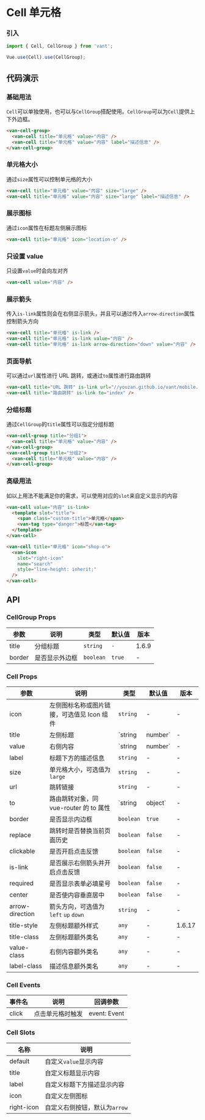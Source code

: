 # Cell 单元格

### 引入
``` javascript
import { Cell, CellGroup } from 'vant';

Vue.use(Cell).use(CellGroup);
```

## 代码演示

### 基础用法

`Cell`可以单独使用，也可以与`CellGroup`搭配使用。`CellGroup`可以为`Cell`提供上下外边框。

```html
<van-cell-group>
  <van-cell title="单元格" value="内容" />
  <van-cell title="单元格" value="内容" label="描述信息" />
</van-cell-group>
```

### 单元格大小

通过`size`属性可以控制单元格的大小

```html
<van-cell title="单元格" value="内容" size="large" />
<van-cell title="单元格" value="内容" size="large" label="描述信息" />
```

### 展示图标

通过`icon`属性在标题左侧展示图标

```html
<van-cell title="单元格" icon="location-o" />
```

### 只设置 value

只设置`value`时会向左对齐

```html
<van-cell value="内容" />
```

### 展示箭头

传入`is-link`属性则会在右侧显示箭头，并且可以通过传入`arrow-direction`属性控制箭头方向

```html
<van-cell title="单元格" is-link />
<van-cell title="单元格" is-link value="内容" />
<van-cell title="单元格" is-link arrow-direction="down" value="内容" />
```

### 页面导航

可以通过`url`属性进行 URL 跳转，或通过`to`属性进行路由跳转

```html
<van-cell title="URL 跳转" is-link url="//youzan.github.io/vant/mobile.html" />
<van-cell title="路由跳转" is-link to="index" />
```

### 分组标题

通过`CellGroup`的`title`属性可以指定分组标题

```html
<van-cell-group title="分组1">
  <van-cell title="单元格" value="内容" />
</van-cell-group>
<van-cell-group title="分组2">
  <van-cell title="单元格" value="内容" />
</van-cell-group>
```

### 高级用法

如以上用法不能满足你的需求，可以使用对应的`slot`来自定义显示的内容

```html
<van-cell value="内容" is-link>
  <template slot="title">
    <span class="custom-title">单元格</span>
    <van-tag type="danger">标签</van-tag>
  </template>
</van-cell>

<van-cell title="单元格" icon="shop-o">
  <van-icon
    slot="right-icon"
    name="search"
    style="line-height: inherit;"
  />
</van-cell>
```

## API

### CellGroup Props

| 参数 | 说明 | 类型 | 默认值 | 版本 |
|------|------|------|------|------|
| title | 分组标题 | `string` | `-` | 1.6.9 |
| border | 是否显示外边框 | `boolean` | `true` | - |

### Cell Props

| 参数 | 说明 | 类型 | 默认值 | 版本 |
|------|------|------|------|------|
| icon | 左侧图标名称或图片链接，可选值见 Icon 组件 | `string` | - | - |
| title | 左侧标题 | `string | number` | - | - |
| value | 右侧内容 | `string | number` | - | - |
| label | 标题下方的描述信息 | `string` | - | - |
| size | 单元格大小，可选值为 `large` | `string` | - | - |
| url | 跳转链接 | `string` | - | - |
| to | 路由跳转对象，同 vue-router 的 to 属性 | `string | object` | - | - |
| border | 是否显示内边框 | `boolean` | `true` | - |
| replace | 跳转时是否替换当前页面历史 | `boolean` | `false` | - |
| clickable | 是否开启点击反馈 | `boolean` | `false` | - |
| is-link | 是否展示右侧箭头并开启点击反馈 | `boolean` | `false` | - |
| required | 是否显示表单必填星号 | `boolean` | `false` | - |
| center | 是否使内容垂直居中 | `boolean` | `false` | - |
| arrow-direction | 箭头方向，可选值为 `left` `up` `down` | `string` | - | -|
| title-style | 左侧标题额外样式 | `any` | - | 1.6.17 |
| title-class | 左侧标题额外类名 | `any` | - | - |
| value-class | 右侧内容额外类名 | `any` | - | - |
| label-class | 描述信息额外类名 | `any` | - | - |

### Cell Events

| 事件名 | 说明 | 回调参数 |
|------|------|------|
| click | 点击单元格时触发 | event: Event |

### Cell Slots

| 名称 | 说明 |
|------|------|
| default | 自定义`value`显示内容 |
| title | 自定义标题显示内容 |
| label | 自定义标题下方描述显示内容 |
| icon | 自定义左侧图标 |
| right-icon | 自定义右侧按钮，默认为`arrow` |
